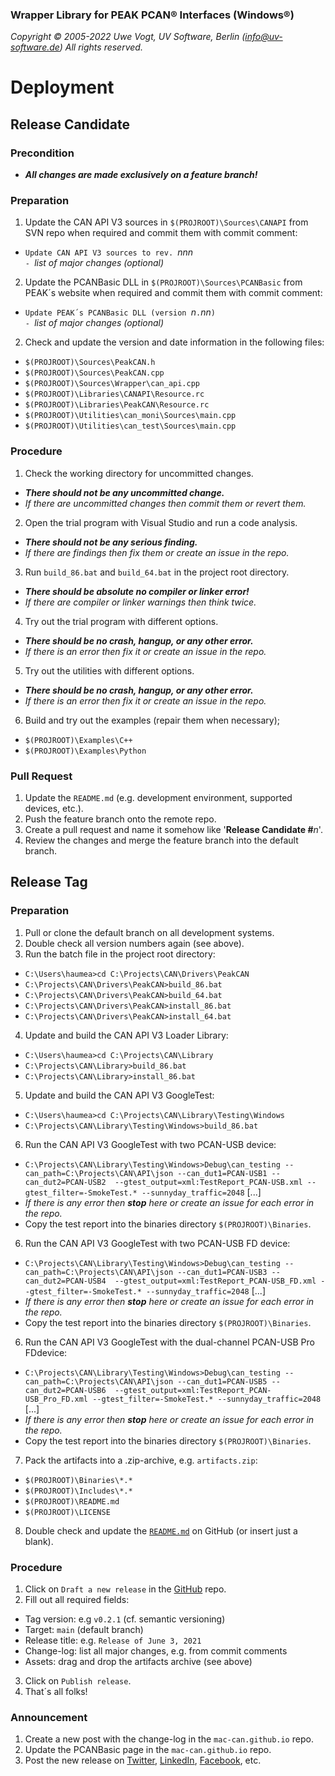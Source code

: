 ### Wrapper Library for PEAK PCAN&reg; Interfaces (Windows&reg;)

_Copyright &copy; 2005-2022  Uwe Vogt, UV Software, Berlin (info@uv-software.de)_
_All rights reserved._

# Deployment

## Release Candidate

### Precondition

- **_All changes are made exclusively on a feature branch!_**

### Preparation

1. Update the CAN API V3 sources in `$(PROJROOT)\Sources\CANAPI` from SVN repo
   when required and commit them with commit comment:
  - `Update CAN API V3 sources to rev. `_nnn_ \
    `- `_list of major changes (optional)_
2. Update the PCANBasic DLL in `$(PROJROOT)\Sources\PCANBasic` from PEAK´s website
   when required and commit them with commit comment:
  - `Update PEAK´s PCANBasic DLL (version `_n_`.`_nn_`)` \
    `- `_list of major changes (optional)_
2. Check and update the version and date information in the following files:
  - `$(PROJROOT)\Sources\PeakCAN.h`
  - `$(PROJROOT)\Sources\PeakCAN.cpp`
  - `$(PROJROOT)\Sources\Wrapper\can_api.cpp`
  - `$(PROJROOT)\Libraries\CANAPI\Resource.rc`
  - `$(PROJROOT)\Libraries\PeakCAN\Resource.rc`
  - `$(PROJROOT)\Utilities\can_moni\Sources\main.cpp`
  - `$(PROJROOT)\Utilities\can_test\Sources\main.cpp`

### Procedure

1. Check the working directory for uncommitted changes.
  - _**There should not be any uncommitted change.**_
  - _If there are uncommitted changes then commit them or revert them._
2. Open the trial program with Visual Studio and run a code analysis.
  - _**There should not be any serious finding.**_
  - _If there are findings then fix them or create an issue in the repo._
3. Run `build_86.bat` and `build_64.bat` in the project root directory.
  - _**There should be absolute no compiler or linker error!**_
  - _If there are compiler or linker warnings then think twice._
4. Try out the trial program with different options.
  - _**There should be no crash, hangup, or any other error.**_
  - _If there is an error then fix it or create an issue in the repo._
5. Try out the utilities with different options.
  - _**There should be no crash, hangup, or any other error.**_
  - _If there is an error then fix it or create an issue in the repo._
6. Build and try out the examples (repair them when necessary);
  - `$(PROJROOT)\Examples\C++`
  - `$(PROJROOT)\Examples\Python`

### Pull Request

1. Update the `README.md` (e.g. development environment, supported devices, etc.).
2. Push the feature branch onto the remote repo.
3. Create a pull request and name it somehow like '**Release Candidate #**_n_'.
4. Review the changes and merge the feature branch into the default branch.

## Release Tag

### Preparation

1. Pull or clone the default branch on all development systems.
2. Double check all version numbers again (see above).
3. Run the batch file in the project root directory:
  - `C:\Users\haumea>cd C:\Projects\CAN\Drivers\PeakCAN`
  - `C:\Projects\CAN\Drivers\PeakCAN>build_86.bat`
  - `C:\Projects\CAN\Drivers\PeakCAN>build_64.bat`
  - `C:\Projects\CAN\Drivers\PeakCAN>install_86.bat`
  - `C:\Projects\CAN\Drivers\PeakCAN>install_64.bat`
4. Update and build the CAN API V3 Loader Library:
  - `C:\Users\haumea>cd C:\Projects\CAN\Library`
  - `C:\Projects\CAN\Library>build_86.bat`
  - `C:\Projects\CAN\Library>install_86.bat`
5. Update and build the CAN API V3 GoogleTest:
  - `C:\Users\haumea>cd C:\Projects\CAN\Library\Testing\Windows`
  - `C:\Projects\CAN\Library\Testing\Windows>build_86.bat`
6. Run the CAN API V3 GoogleTest with two PCAN-USB device:
  - `C:\Projects\CAN\Library\Testing\Windows>Debug\can_testing --can_path=C:\Projects\CAN\API\json --can_dut1=PCAN-USB1 --can_dut2=PCAN-USB2  --gtest_output=xml:TestReport_PCAN-USB.xml --gtest_filter=-SmokeTest.* --sunnyday_traffic=2048` [...]
  - _If there is any error then **stop** here or create an issue for each error in the repo._
  - Copy the test report into the binaries directory `$(PROJROOT)\Binaries`.
6. Run the CAN API V3 GoogleTest with two PCAN-USB FD device:
  - `C:\Projects\CAN\Library\Testing\Windows>Debug\can_testing --can_path=C:\Projects\CAN\API\json --can_dut1=PCAN-USB3 --can_dut2=PCAN-USB4  --gtest_output=xml:TestReport_PCAN-USB_FD.xml --gtest_filter=-SmokeTest.* --sunnyday_traffic=2048` [...]
  - _If there is any error then **stop** here or create an issue for each error in the repo._
  - Copy the test report into the binaries directory `$(PROJROOT)\Binaries`.
6. Run the CAN API V3 GoogleTest with the dual-channel PCAN-USB Pro FDdevice:
  - `C:\Projects\CAN\Library\Testing\Windows>Debug\can_testing --can_path=C:\Projects\CAN\API\json --can_dut1=PCAN-USB5 --can_dut2=PCAN-USB6  --gtest_output=xml:TestReport_PCAN-USB_Pro_FD.xml --gtest_filter=-SmokeTest.* --sunnyday_traffic=2048` [...]
  - _If there is any error then **stop** here or create an issue for each error in the repo._
  - Copy the test report into the binaries directory `$(PROJROOT)\Binaries`.
7. Pack the artifacts into a .zip-archive, e.g. `artifacts.zip`:
  - `$(PROJROOT)\Binaries\*.*`
  - `$(PROJROOT)\Includes\*.*`
  - `$(PROJROOT)\README.md`
  - `$(PROJROOT)\LICENSE`
8. Double check and update the [`README.md`](https://github.com/uv-software/PeakCAN-Wrapper/blob/main/README.md) on GitHub (or insert just a blank).

### Procedure

1. Click on `Draft a new release` in the [GitHub](https://github.com/uv-software/PeakCAN-Wrapper) repo.
2. Fill out all required fields:
  - Tag version: e.g `v0.2.1` (cf. semantic versioning)
  - Target: `main` (default branch)
  - Release title: e.g. `Release of June 3, 2021`
  - Change-log: list all major changes, e.g. from commit comments
  - Assets: drag and drop the artifacts archive (see above)
3. Click on `Publish release`.
4. That´s all folks!

### Announcement

1. Create a new post with the change-log in the `mac-can.github.io` repo.
2. Update the PCANBasic page in the `mac-can.github.io` repo.
3. Post the new release on
[Twitter](https://twitter.com/uv_software),
[LinkedIn](https://linkedin.com/in/uwe-vogt-software),
[Facebook](https://facebook.com/uvsoftware.berlin),
etc.
